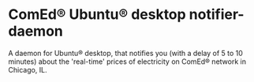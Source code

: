 # ComEd® Ubuntu® desktop notifier-daemon
A daemon for Ubuntu® desktop, that notifies you (with a delay of 5 to 10 minutes) about the 'real-time' prices of electricity on ComEd® network in Chicago, IL.
